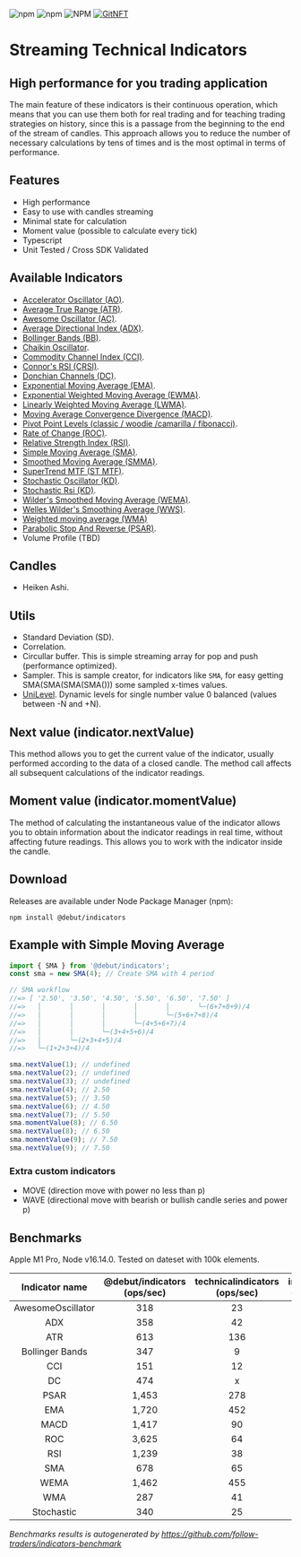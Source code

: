 ![npm](https://img.shields.io/npm/v/@debut/indicators)
![npm](https://img.shields.io/npm/dm/@debut/indicators)
![NPM](https://img.shields.io/npm/l/@debut/indicators)
[![GitNFT](https://img.shields.io/badge/%F0%9F%94%AE-Open%20in%20GitNFT-darkviolet?style=flat)](https://gitnft.quine.sh/app/commits/list/repo/Indicators)
# Streaming Technical Indicators
## High performance for you trading application

The main feature of these indicators is their continuous operation, which means that you can use them both for real trading and for teaching trading strategies on history, since this is a passage from the beginning to the end of the stream of candles. This approach allows you to reduce the number of necessary calculations by tens of times and is the most optimal in terms of performance.

## Features
- High performance
- Easy to use with candles streaming
- Minimal state for calculation
- Moment value (possible to calculate every tick)
- Typescript
- Unit Tested / Cross SDK Validated

## Available Indicators
- [Accelerator Oscillator (AO)](./docs/AcceleratorOscillator.md).
- [Average True Range (ATR)](./docs/AverageTrueRange.md).
- [Awesome Oscillator (AC)](./docs/AwesomeOscillator.md).
- [Average Directional Index  (ADX)](./docs/AverageDirectionalIndex.md).
- [Bollinger Bands (BB)](./docs/BollingerBands.md).
- [Chaikin Oscillator](./docs/ChaikinOscillator.md).
- [Commodity Channel Index (CCI)](./docs/CommodityChannelIndex.md).
- [Connor's RSI (CRSI)](./docs/ConnorsRSI.md).
- [Donchian Channels (DC)](./docs/DonchianChannels.md).
- [Exponential Moving Average (EMA)](./docs/ExponentialMovingAverage.md).
- [Exponential Weighted Moving Average (EWMA)](./docs/ExponentialWeightedMovingAverage.md).
- [Linearly Weighted Moving Average (LWMA)](./docs/LinearlyWeightedMovingAverage.md).
- [Moving Average Convergence Divergence (MACD)](./docs/MovingAverageConvergenceDivergence.md).
- [Pivot Point Levels (classic / woodie /camarilla / fibonacci)](./docs/PivotPointLevels.md).
- [Rate of Change (ROC)](./docs/RateofChange.md).
- [Relative Strength Index (RSI)](./docs/RelativeStrengthIndex.md).
- [Simple Moving Average (SMA)](./docs/SimpleMovingAverage.md).
- [Smoothed Moving Average (SMMA)](./docs/SmoothedMovingAverage.md).
- [SuperTrend MTF (ST MTF)](./docs/SuperTrend.md).
- [Stochastic Oscillator (KD)](./docs/StochasticOscillator.md).
- [Stochastic Rsi (KD)](./docs/StochasticRsi.md).
- [Wilder's Smoothed Moving Average (WEMA)](./docs/WildersSmoothedMovingAverage.md).
- [Welles Wilder's Smoothing Average (WWS)](./docs/WellesWildersSmoothingAverage.md).
- [Weighted moving average (WMA)](./docs/WeightedMovingAverage.md)
- [Parabolic Stop And Reverse (PSAR)](./docs/ParabolicStopAndReverse.md).
- Volume Profile (TBD)

## Candles
- Heiken Ashi.

## Utils
- Standard Deviation (SD).
- Correlation.
- Circullar buffer. This is simple streaming array for pop and push (performance optimized).
- Sampler. This is sample creator, for indicators like `SMA`, for easy getting SMA(SMA(SMA(SMA())) some sampled x-times values.
- [UniLevel](./docs/UniLevel.md). Dynamic levels for single number value 0 balanced (values between -N and +N).


## Next value (indicator.nextValue)
This method allows you to get the current value of the indicator, usually performed according to the data of a closed candle. The method call affects all subsequent calculations of the indicator readings.

## Moment value (indicator.momentValue)
The method of calculating the instantaneous value of the indicator allows you to obtain information about the indicator readings in real time, without affecting future readings. This allows you to work with the indicator inside the candle.

## Download

Releases are available under Node Package Manager (npm):

    npm install @debut/indicators

## Example with Simple Moving Average

```js
import { SMA } from '@debut/indicators';
const sma = new SMA(4); // Create SMA with 4 period

// SMA workflow
//=> [ '2.50', '3.50', '4.50', '5.50', '6.50', '7.50' ]
//=>   │       │       │       │       │       └─(6+7+8+9)/4
//=>   │       │       │       │       └─(5+6+7+8)/4
//=>   │       │       │       └─(4+5+6+7)/4
//=>   │       │       └─(3+4+5+6)/4
//=>   │       └─(2+3+4+5)/4
//=>   └─(1+2+3+4)/4

sma.nextValue(1); // undefined
sma.nextValue(2); // undefined
sma.nextValue(3); // undefined
sma.nextValue(4); // 2.50
sma.nextValue(5); // 3.50
sma.nextValue(6); // 4.50
sma.nextValue(7); // 5.50
sma.momentValue(8); // 6.50
sma.nextValue(8); // 6.50
sma.momentValue(9); // 7.50
sma.nextValue(9); // 7.50

```
### Extra custom indicators
- MOVE (direction move with power no less than p)
- WAVE (directional move with bearish or bullish candle series and power p)

## Benchmarks

Apple M1 Pro, Node v16.14.0. Tested on dateset with 100k elements.

| Indicator name | @debut/indicators (ops/sec)|technicalindicators (ops/sec)|indicatorts (ops/sec)|
|:---------------:|:---------------:|:---------------:|:---------------:|
|AwesomeOscillator|318|23|158|
|ADX|358|42|x|
|ATR|613|136|95|
|Bollinger Bands|347|9|219|
|CCI|151|12|158|
|DC|474|x|74|
|PSAR|1,453|278|666|
|EMA|1,720|452|1,537|
|MACD|1,417|90|467|
|ROC|3,625|64|x|
|RSI|1,239|38|315|
|SMA|678|65|645|
|WEMA|1,462|455|x|
|WMA|287|41|x|
|Stochastic|340|25|67|


*Benchmarks results is autogenerated by https://github.com/follow-traders/indicators-benchmark*


